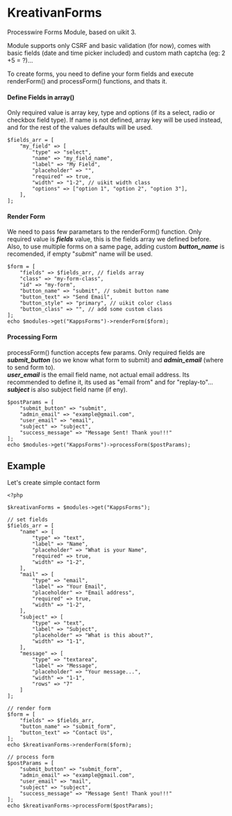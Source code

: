 # KreativanForms
Processwire Forms Module, based on uikit 3.     

Module supports only CSRF and basic validation (for now), comes with basic fields (date and time picker included) and custom math captcha (eg: 2 +5 = ?)...

To create forms, you need to define your form fields and execute renderForm() and processForm() functions, and thats it.

#### Define Fields in array()
Only required value is array key, type and options (if its a select, radio or checkbox field type). If name is not defined, array key will be used instead, and for the rest of the values defaults will be used.
```
$fields_arr = [
    "my_field" => [
        "type" => "select",
        "name" => "my_field_name",  
        "label" => "My Field",
        "placeholder" => "",
        "required" => true,
        "width" => "1-2", // uikit width class
        "options" => ["option 1", "option 2", "option 3"],
    ],
];
```
#### Render Form
We need to pass few parametars to the renderForm() function. Only required value is ***fields*** value, this is the fields array we defined before. Also, to use multiple forms on a same page, adding custom ***button_name*** is recomended, if empty "*submit*" name will be used.
```
$form = [
    "fields" => $fields_arr, // fields array
    "class" => "my-form-class",
    "id" => "my-form",
    "button_name" => "submit", // submit button name
    "button_text" => "Send Email",
    "button_style" => "primary", // uikit color class
    "button_class" => "", // add some custom class
];
echo $modules->get("KappsForms")->renderForm($form);
```
#### Processing Form
processForm() function accepts few params. Only required fields are ***submit_button*** (so we know what form to submit) and ***admin_email*** (where to send form to).    
***user_email*** is the email field name, not actual email address. Its recommended to define it, its used as "email from" and for "replay-to"...    
***subject*** is also subject field name (if eny).
```
$postParams = [
    "submit_button" => "submit",
    "admin_email" => "example@gmail.com",
    "user_email" => "email",
    "subject" => "subject",
    "success_message" => "Message Sent! Thank you!!!"
];
echo $modules->get("KappsForms")->processForm($postParams);
```
## Example
Let's create simple contact form
```
<?php

$kreativanForms = $modules->get("KappsForms");

// set fields
$fields_arr = [
    "name" => [
        "type" => "text",
        "label" => "Name",
        "placeholder" => "What is your Name",
        "required" => true,
        "width" => "1-2",
    ],
    "mail" => [
        "type" => "email",
        "label" => "Your Email",
        "placeholder" => "Email address",
        "required" => true,
        "width" => "1-2",
    ],
    "subject" => [
        "type" => "text",
        "label" => "Subject",
        "placeholder" => "What is this about?",
        "width" => "1-1",
    ],
    "message" => [
        "type" => "textarea",
        "label" => "Message",
        "placeholder" => "Your message...",
        "width" => "1-1",
        "rows" => "7"
    ]
];

// render form
$form = [
    "fields" => $fields_arr,
    "button_name" => "submit_form",
    "button_text" => "Contact Us",
];
echo $kreativanForms->renderForm($form);

// process form
$postParams = [
    "submit_button" => "submit_form",
    "admin_email" => "example@gmail.com",
    "user_email" => "mail",
    "subject" => "subject",
    "success_message" => "Message Sent! Thank you!!!"
];
echo $kreativanForms->processForm($postParams);

```
